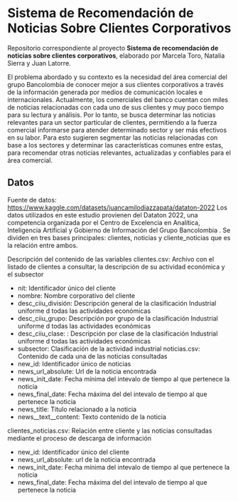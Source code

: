 # Sistema de Recomendación de Noticias Sobre Clientes Corporativos

Repositorio correspondiente al proyecto **Sistema de recomendación de noticias sobre clientes corporativos**, elaborado por Marcela Toro, Natalia Sierra y Juan Latorre.

El problema abordado y su contexto es la necesidad del área comercial del grupo Bancolombia de conocer mejor a sus clientes corporativos a través de la información generada por medios de comunicación locales e internacionales. Actualmente, los comerciales del banco cuentan con miles de noticias relacionadas con cada uno de sus clientes y muy poco tiempo para su lectura y análisis. Por lo tanto, se busca determinar las noticias relevantes para un sector particular de clientes, permitiendo a la fuerza comercial informarse para atender determinado sector y ser más efectivos en su labor. Para esto sugieren segmentar las noticias relacionadas con base a los sectores y determinar las características comunes entre estas, para recomendar otras noticias relevantes, actualizadas y confiables para el área comercial.

## Datos

Fuente de datos: https://www.kaggle.com/datasets/juancamilodiazzapata/dataton-2022
Los datos utilizados en este estudio provienen del Dataton 2022, una competencia organizada por el Centro de Excelencia en Analítica, Inteligencia Artificial y Gobierno de Información del Grupo Bancolombia .  Se dividen en tres bases principales: clientes, noticias y cliente_noticias que es la relación entre ambos.

Descripción del contenido de las variables 
clientes.csv: Archivo con el listado de clientes a consultar, la descripción de su actividad económica y el subsector
-	nit: Identificador único del cliente
-	nombre: Nombre corporativo del cliente
-	desc_ciiu_división: Descripción general de la clasificación Industrial uniforme d todas las actividades económicas
-	desc_ciiu_grupo: Descripción por grupo de la clasificación Industrial uniforme d todas las actividades económicas
-	desc_ciiu_clase: : Descripción por clase de la clasificación Industrial uniforme d todas las actividades económicas
-	subsector: Clasificación de la actividad industrial
noticias.csv: Contenido de cada una de las noticias consultadas
-	new_id: Identificador único de noticias
-	news_url_absolute: Url de la noticia encontrada
-	news_init_date: Fecha mínima del intevalo de tiempo al que pertenece la noticia
-	news_final_date: Fecha máxima del del intevalo de tiempo al que pertenece la noticia
-	news_title: Título relacionado a la noticia
-	news__text__content: Texto contenido de la noticia
	
clientes_noticias.csv: Relación entre cliente y las noticias consultadas mediante el proceso de descarga de información
-	new_id: Identificador único del cliente
-	news_url_absolute: url de la noticia encontrada
-	news_init_date: Fecha mínima del intevalo de tiempo al que pertenece la noticia
-	news_final_date: Fecha máxima del del intevalo de tiempo al que pertenece la noticia
